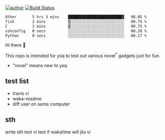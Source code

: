 [![author](https://img.shields.io/badge/author-ysq-green)](https://github.com/Yang-Shiqin)
[![Build Status](https://app.travis-ci.com/Yang-Shiqin/testall.svg?branch=main)](https://app.travis-ci.com/Yang-Shiqin/testall)

<!--START_SECTION:waka-->

```txt
Other       5 hrs 3 mins    ████████████████████████▓   98.05 %
fish        2 mins          ▒░░░░░░░░░░░░░░░░░░░░░░░░   00.75 %
C           2 mins          ▒░░░░░░░░░░░░░░░░░░░░░░░░   00.75 %
sshconfig   0 secs          ░░░░░░░░░░░░░░░░░░░░░░░░░   00.28 %
Python      0 secs          ░░░░░░░░░░░░░░░░░░░░░░░░░   00.17 %
```

<!--END_SECTION:waka-->

Hi there 👋

This repo is intended for ysq to test out various novel<sup>*</sup> gadgets just for fun.

- "novel" means new to ysq

## test list
- travis ci
- waka-readme
- diff user on same computer

## sth
write sth
test vi
test if wakatime will jilu vi

